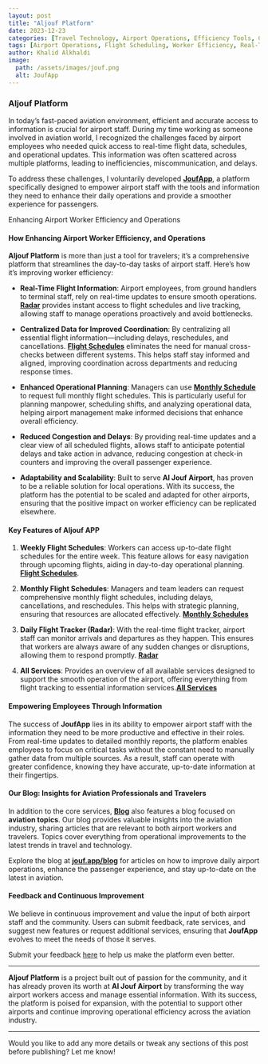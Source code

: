```yaml
---
layout: post
title: "Aljouf Platform"
date: 2023-12-23
categories: [Travel Technology, Airport Operations, Efficiency Tools, Community Projects]
tags: [Airport Operations, Flight Scheduling, Worker Efficiency, Real-Time Updates, Aviation Technology, Community Platform, Travel Information, Al Jouf Airport, Flight Tracker, Airport Management]
author: Khalid Alkhaldi
image:
  path: /assets/images/jouf.png
  alt: JoufApp
---
```


### **Aljouf Platform**

In today’s fast-paced aviation environment, efficient and accurate access to information is crucial for airport staff. During my time working as someone involved in aviation world, I recognized the challenges faced by airport employees who needed quick access to real-time flight data, schedules, and operational updates. This information was often scattered across multiple platforms, leading to inefficiencies, miscommunication, and delays.

To address these challenges, I voluntarily developed **[JoufApp](https://www.jouf.app)**, a platform specifically designed to empower airport staff with the tools and information they need to enhance their daily operations and provide a smoother experience for passengers.

Enhancing Airport Worker Efficiency and Operations
#### **How Enhancing Airport Worker Efficiency, and Operations**

**Aljouf Platform** is more than just a tool for travelers; it’s a comprehensive platform that streamlines the day-to-day tasks of airport staff. Here’s how it’s improving worker efficiency:

- **Real-Time Flight Information**: Airport employees, from ground handlers to terminal staff, rely on real-time updates to ensure smooth operations. **[Radar](https://www.jouf.app/radar)** provides instant access to flight schedules and live tracking, allowing staff to manage operations proactively and avoid bottlenecks.

- **Centralized Data for Improved Coordination**: By centralizing all essential flight information—including delays, reschedules, and cancellations. **[Flight Schedules](https://www.jouf.app/weekly-schedule)** eliminates the need for manual cross-checks between different systems. This helps staff stay informed and aligned, improving coordination across departments and reducing response times.

- **Enhanced Operational Planning**: Managers can use **[Monthly Schedule](https://www.jouf.app/monthly-schedule)** to request full monthly flight schedules. This is particularly useful for planning manpower, scheduling shifts, and analyzing operational data, helping airport management make informed decisions that enhance overall efficiency.

- **Reduced Congestion and Delays**: By providing real-time updates and a clear view of all scheduled flights, allows staff to anticipate potential delays and take action in advance, reducing congestion at check-in counters and improving the overall passenger experience.

- **Adaptability and Scalability**: Built to serve **Al Jouf Airport**, has proven to be a reliable solution for local operations. With its success, the platform has the potential to be scaled and adapted for other airports, ensuring that the positive impact on worker efficiency can be replicated elsewhere.

#### **Key Features of Aljouf APP**

1. **Weekly Flight Schedules**: Workers can access up-to-date flight schedules for the entire week. This feature allows for easy navigation through upcoming flights, aiding in day-to-day operational planning. **[Flight Schedules](https://www.jouf.app/weekly-schedule)**.

2. **Monthly Flight Schedules**: Managers and team leaders can request comprehensive monthly flight schedules, including delays, cancellations, and reschedules. This helps with strategic planning, ensuring that resources are allocated effectively. **[Monthly Schedules](https://www.jouf.app/radar)**

3. **Daily Flight Tracker (Radar)**: With the real-time flight tracker, airport staff can monitor arrivals and departures as they happen. This ensures that workers are always aware of any sudden changes or disruptions, allowing them to respond promptly. **[Radar](https://www.jouf.app/radar)**

4. **All Services**: Provides an overview of all available services designed to support the smooth operation of the airport, offering everything from flight tracking to essential information services.**[All Services](https://www.jouf.app/services)**

#### **Empowering Employees Through Information**
The success of **JoufApp** lies in its ability to empower airport staff with the information they need to be more productive and effective in their roles. From real-time updates to detailed monthly reports, the platform enables employees to focus on critical tasks without the constant need to manually gather data from multiple sources. As a result, staff can operate with greater confidence, knowing they have accurate, up-to-date information at their fingertips.

#### **Our Blog: Insights for Aviation Professionals and Travelers**
In addition to the core services, **[Blog](https://www.jouf.app/blog)** also features a blog focused on **aviation topics**. Our blog provides valuable insights into the aviation industry, sharing articles that are relevant to both airport workers and travelers. Topics cover everything from operational improvements to the latest trends in travel and technology.

Explore the blog at **[jouf.app/blog](https://www.jouf.app/blog)** for articles on how to improve daily airport operations, enhance the passenger experience, and stay up-to-date on the latest in aviation.

#### **Feedback and Continuous Improvement**
We believe in continuous improvement and value the input of both airport staff and the community. Users can submit feedback, rate services, and suggest new features or request additional services, ensuring that **JoufApp** evolves to meet the needs of those it serves.

Submit your feedback [here](https://www.jouf.app/feedback/feedback-form) to help us make the platform even better.

---

**Aljouf Platform** is a project built out of passion for the community, and it has already proven its worth at **Al Jouf Airport** by transforming the way airport workers access and manage essential information. With its success, the platform is poised for expansion, with the potential to support other airports and continue improving operational efficiency across the aviation industry.

---

Would you like to add any more details or tweak any sections of this post before publishing? Let me know!
